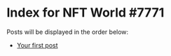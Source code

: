 # Index for NFT World #7771
Posts will be displayed in the order below:

- [Your first post](./001-first.md)

